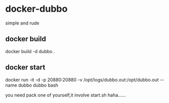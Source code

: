 # docker-dubbo
simple and rude
## docker build
docker build -d dubbo .
## docker start
docker run -it -d -p 20880:20880 -v /opt/logs/dubbo.out:/opt/dubbo.out --name dubbo dubbo bash

you need pack one of yourself,it involve start.sh haha……

